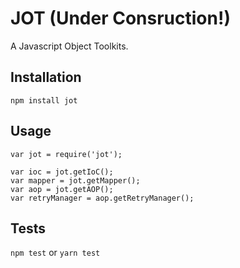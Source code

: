 # JOT (Under Consruction!)

A Javascript Object Toolkits.

## Installation

  `npm install jot`

## Usage

    var jot = require('jot');

    var ioc = jot.getIoC();
    var mapper = jot.getMapper();
    var aop = jot.getAOP();
    var retryManager = aop.getRetryManager();
  
## Tests

  `npm test`
  or
  `yarn test`
